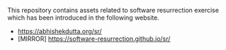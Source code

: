 This repository contains assets related to software resurrection exercise which has been introduced in the following website.
- https://abhishekdutta.org/sr/
- [MIRROR] https://software-resurrection.github.io/sr/
